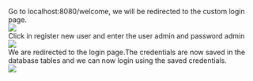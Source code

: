 Go to localhost:8080/welcome, we will be redirected to the custom login page. 
<br/>
<img src="https://www.javainuse.com/boot-42_1.jpg"/>
<br/>
Click in register new user and enter the user admin and password admin 
<br/>
<img src="https://www.javainuse.com/boot-42_2.jpg"/>
<br/>
We are redirected to the login page.The credentials are now saved in the database tables and we can now login using the saved credentials. 
<br/>
<img src="https://www.javainuse.com/boot-42_4.jpg"/>
<br/>